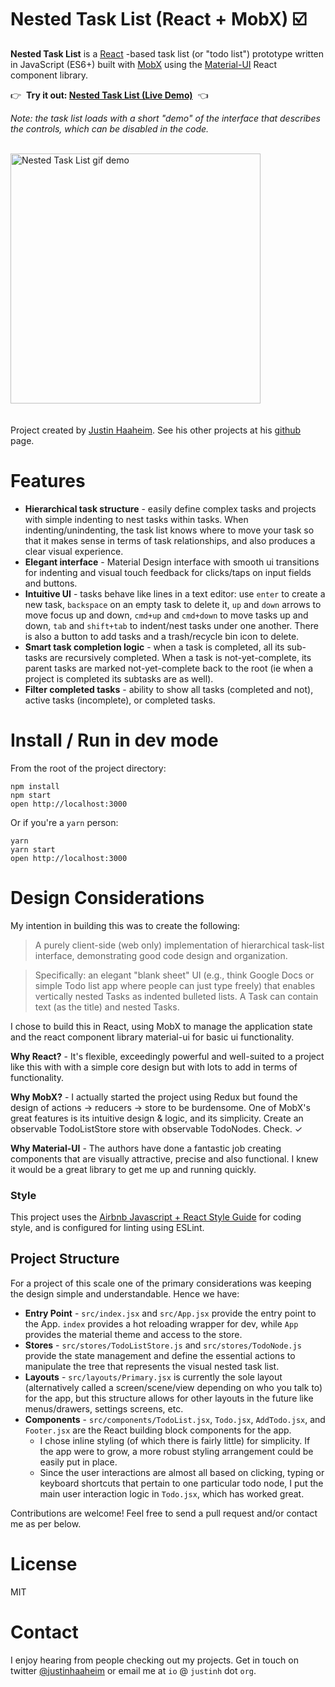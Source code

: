 Nested Task List (React + MobX) ☑️
=====================

**Nested Task List** is a [React](https://facebook.github.io/react) -based task list (or "todo list") prototype written in JavaScript (ES6+) built with [MobX](https://mobxjs.github.io/mobx) using the [Material-UI](http://www.material-ui.com/) React component library.

👉  **Try it out: [Nested Task List (Live Demo)](https://rawgit.com/justinhaaheim/nested-task-list-mobx-react/master/build/index.html)**  👈

*Note: the task list loads with a short "demo" of the interface that describes the controls, which can be disabled in the code.*

&nbsp;<br />
<img src="./screenshots/Nested Task List demo screengrab.gif" alt="Nested Task List gif demo" width=400 />
&nbsp;<br />
&nbsp;<br />

Project created by [Justin Haaheim](https://github.com/justinhaaheim). See his other projects at his [github](https://github.com/justinhaaheim) page.

# Features

- **Hierarchical task structure** - easily define complex tasks and projects with simple indenting to nest tasks within tasks. When indenting/unindenting, the task list knows where to move your task so that it makes sense in terms of task relationships, and also produces a clear visual experience.
- **Elegant interface** - Material Design interface with smooth ui transitions for indenting and visual touch feedback for clicks/taps on input fields and buttons.
- **Intuitive UI** - tasks behave like lines in a text editor: use `enter` to create a new task, `backspace` on an empty task to delete it, `up` and `down` arrows to move focus up and down, `cmd+up` and `cmd+down` to move tasks up and down, `tab` and `shift+tab` to indent/nest tasks under one another. There is also a button to add tasks and a trash/recycle bin icon to delete.
- **Smart task completion logic** - when a task is completed, all its sub-tasks are recursively completed. When a task is not-yet-complete, its parent tasks are marked not-yet-complete back to the root (ie when a project is completed its subtasks are as well).
- **Filter completed tasks** - ability to show all tasks (completed and not), active tasks (incomplete), or completed tasks.

# Install / Run in dev mode

From the root of the project directory:

```
npm install
npm start
open http://localhost:3000
```

Or if you're a `yarn` person:

```
yarn
yarn start
open http://localhost:3000
```

# Design Considerations

My intention in building this was to create the following:

> A purely client-side (web only) implementation of hierarchical task-list interface, demonstrating good code design and organization.

> Specifically: an elegant "blank sheet" UI (e.g., think Google Docs or simple Todo list app where people can just type freely) that enables vertically nested Tasks as indented bulleted lists. A Task can contain text (as the title) and nested Tasks.

I chose to build this in React, using MobX to manage the application state and the react component library material-ui for basic ui functionality.

**Why React?** - It's flexible, exceedingly powerful and well-suited to a project like this with with a simple core design but with lots to add in terms of functionality.

**Why MobX?** - I actually started the project using Redux but found the design of actions -> reducers -> store to be burdensome. One of MobX's great features is its intuitive design & logic, and its simplicity. Create an observable TodoListStore store with observable TodoNodes. Check. ✓

**Why Material-UI** - The authors have done a fantastic job creating components that are visually attractive, precise and also functional. I knew it would be a great library to get me up and running quickly.

### Style

This project uses the [Airbnb Javascript + React Style Guide](https://github.com/airbnb/javascript) for coding style, and is configured for linting using ESLint. 

## Project Structure

For a project of this scale one of the primary considerations was keeping the design simple and understandable. Hence we have:

- **Entry Point** - `src/index.jsx` and `src/App.jsx` provide the entry point to the App. `index` provides a hot reloading wrapper for dev, while `App` provides the material theme and access to the store.
- **Stores** - `src/stores/TodoListStore.js` and `src/stores/TodoNode.js` provide the state management and define the essential actions to manipulate the tree that represents the visual nested task list.
- **Layouts** - `src/layouts/Primary.jsx` is currently the sole layout (alternatively called a screen/scene/view depending on who you talk to) for the app, but this structure allows for other layouts in the future like menus/drawers, settings screens, etc.
- **Components** - `src/components/TodoList.jsx`, `Todo.jsx`, `AddTodo.jsx`, and `Footer.jsx` are the React building block components for the app.
  - I chose inline styling (of which there is fairly little) for simplicity. If the app were to grow, a more robust styling arrangement could be easily put in place.
  - Since the user interactions are almost all based on clicking, typing or keyboard shortcuts that pertain to one particular todo node, I put the main user interaction logic in `Todo.jsx`, which has worked great.

Contributions are welcome! Feel free to send a pull request and/or contact me as per below.

# License

MIT

# Contact

I enjoy hearing from people checking out my projects. Get in touch on twitter [@justinhaaheim](https://twitter.com/justinhaaheim) or email me at `io` @ `justinh` dot `org`.
